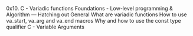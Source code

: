 0x10. C - Variadic functions
Foundations - Low-level programming & Algorithm ― Hatching out
General
What are variadic functions
How to use va_start, va_arg and va_end macros
Why and how to use the const type qualifier
C - Variable Arguments
